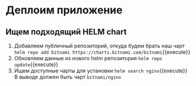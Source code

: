 # Деплоим приложение
## Ищем подходящий HELM chart

1. Добавляем публичный репозиторий, откуда будем брать наш чарт `helm repo add bitnami https://charts.bitnami.com/bitnami`{{execute}}
1. Обновляем данные из нового helm репозитория `helm repo update`{{execute}}
1. Ищем доступные чарты для установки `helm search nginx`{{execute}}    
    В выводе должен быть чарт `bitnami/nginx`   
